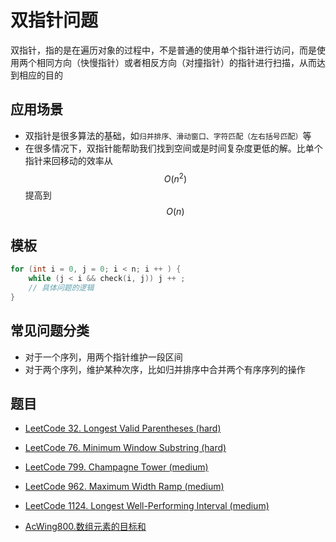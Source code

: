 # 双指针问题

双指针，指的是在遍历对象的过程中，不是普通的使用单个指针进行访问，而是使用两个相同方向（快慢指针）或者相反方向（对撞指针）的指针进行扫描，从而达到相应的目的

## 应用场景

- 双指针是很多算法的基础，如`归并排序、滑动窗口、字符匹配（左右括号匹配）`等
- 在很多情况下，双指针能帮助我们找到空间或是时间复杂度更低的解。比单个指针来回移动的效率从$$O(n^2)$$提高到$$O(n)$$

## 模板

```cpp
for (int i = 0, j = 0; i < n; i ++ ) {
    while (j < i && check(i, j)) j ++ ;
    // 具体问题的逻辑
}
```

## 常见问题分类

- 对于一个序列，用两个指针维护一段区间
- 对于两个序列，维护某种次序，比如归并排序中合并两个有序序列的操作

## 题目

- [LeetCode 32. Longest Valid Parentheses (hard)](./problems/1-100/32.longest-valid-parentheses.md)

- [LeetCode 76. Minimum Window Substring (hard)](./problems/1-100/76.minimum-window-substring.md)

- [LeetCode 799. Champagne Tower (medium)](./problems/701-800/799.champagne-tower.md)

- [LeetCode 962. Maximum Width Ramp (medium)](./problems/901-1000/962.maximum-width-ramp.md)

- [LeetCode 1124. Longest Well-Performing Interval (medium)](./problems/1101-1200/1124.longest-well-performing-interval.md)

- [AcWing800.数组元素的目标和](#https://www.acwing.com/problem/content/802/)


